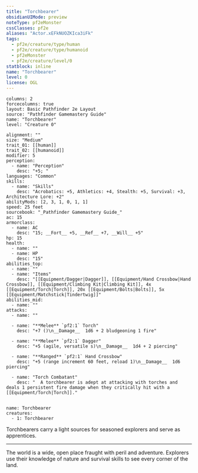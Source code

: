 ```yaml
---
title: "Torchbearer"
obsidianUIMode: preview
noteType: pf2eMonster
cssClasses: pf2e
aliases: "Actor.xEFkNUOZKIca3iFk" 
tags:
  - pf2e/creature/type/human
  - pf2e/creature/type/humanoid
  - pf2eMonster
  - pf2e/creature/level/0
statblock: inline
name: "Torchbearer"
level: 0
license: OGL
---
```


```statblock
columns: 2
forcecolumns: true
layout: Basic Pathfinder 2e Layout
source: "Pathfinder Gamemastery Guide"
name: "Torchbearer"
level: "Creature 0"

alignment: ""
size: "Medium"
trait_01: [[human]]
trait_02: [[humanoid]]
modifier: 5
perception:
  - name: "Perception"
    desc: "+5; "
languages: "Common"
skills:
  - name: "Skills"
    desc: "Acrobatics: +5, Athletics: +4, Stealth: +5, Survival: +3, Architecture Lore: +2"
abilityMods: [2, 3, 1, 0, 1, 1]
speed: 25 feet
sourcebook: "_Pathfinder Gamemastery Guide_"
ac: 15
armorclass:
  - name: AC
    desc: "15; __Fort__ +5, __Ref__ +7, __Will__ +5"
hp: 15
health:
  - name: ""
  - name: HP
    desc: "15"
abilities_top:
  - name: ""
  - name: "Items"
    desc: "[[Equipment/Dagger|Dagger]], [[Equipment/Hand Crossbow|Hand Crossbow]], [[Equipment/Climbing Kit|Climbing Kit]], 4x [[Equipment/Torch|Torch]], 20x [[Equipment/Bolts|Bolts]], 5x [[Equipment/Matchstick|Tindertwig]]"
abilities_mid:
  - name: ""
attacks:
  - name: ""

  - name: "**Melee** `pf2:1` Torch"
    desc: "+7 ()\n__Damage__  1d6 + 2 bludgeoning 1 fire"

  - name: "**Melee** `pf2:1` Dagger"
    desc: "+5 (agile, versatile s)\n__Damage__  1d4 + 2 piercing"

  - name: "**Ranged** `pf2:1` Hand Crossbow"
    desc: "+5 (range increment 60 feet, reload 1)\n__Damage__  1d6 piercing"

  - name: "Torch Combatant"
    desc: "  A torchbearer is adept at attacking with torches and deals 1 persistent fire damage when they critically hit with a [[Equipment/Torch|Torch]]."
 
```

```encounter-table
name: Torchbearer
creatures:
  - 1: Torchbearer
```



Torchbearers carry a light sources for seasoned explorers and serve as apprentices.

* * *

The world is a wide, open place fraught with peril and adventure. Explorers use their knowledge of nature and survival skills to see every corner of the land.
